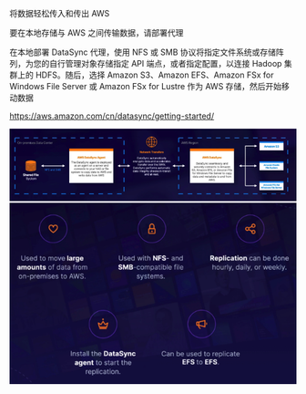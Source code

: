 
将数据轻松传入和传出 AWS

要在本地存储与 AWS 之间传输数据，请部署代理

在本地部署 DataSync 代理，使用 NFS 或 SMB 协议将指定文件系统或存储阵列，为您的自行管理对象存储指定 API 端点，或者指定配置，以连接 Hadoop 集群上的 HDFS。随后，选择 Amazon S3、Amazon EFS、Amazon FSx for Windows File Server 或 Amazon FSx for Lustre 作为 AWS 存储，然后开始移动数据


https://aws.amazon.com/cn/datasync/getting-started/

![](./datasync.png)
![](./datasync-2.png)
